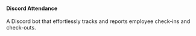 #### Discord Attendance

A Discord bot that effortlessly tracks and reports employee check-ins and check-outs.
